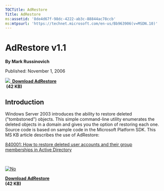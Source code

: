 ```yaml
--- 
TOCTitle: AdRestore
Title: AdRestore
ms:assetid: '8de4d67f-98dc-4222-ab3c-88844ac78ccb'
ms:mtpsurl: 'https://technet.microsoft.com/en-us/Bb963906(v=MSDN.10)'
---
```


AdRestore v1.1
==============

**By Mark Russinovich**

Published: November 1, 2006

**[![](/media/landing/sysinternals/download_sm.png)
 Download
AdRestore](https://download.sysinternals.com/files/adrestore.zip)  
 (42 KB)**

## Introduction

Windows Server 2003 introduces the ability to restore deleted
("tombstoned") objects. This simple command-line utility enumerates the
deleted objects in a domain and gives you the option of restoring each
one. Source code is based on sample code in the Microsoft Platform SDK.
This MS KB article describes the use of AdRestore:

[840001: How to restore deleted user accounts and their group
memberships in Active
Directory](http://support.microsoft.com/?kbid=840001)

 

[![No](/media/landing/sysinternals/download_sm.png "Download")
](https://download.sysinternals.com/files/adrestore.zip)

[**Download AdRestore**  
](https://download.sysinternals.com/files/adrestore.zip)**(42 KB)**
